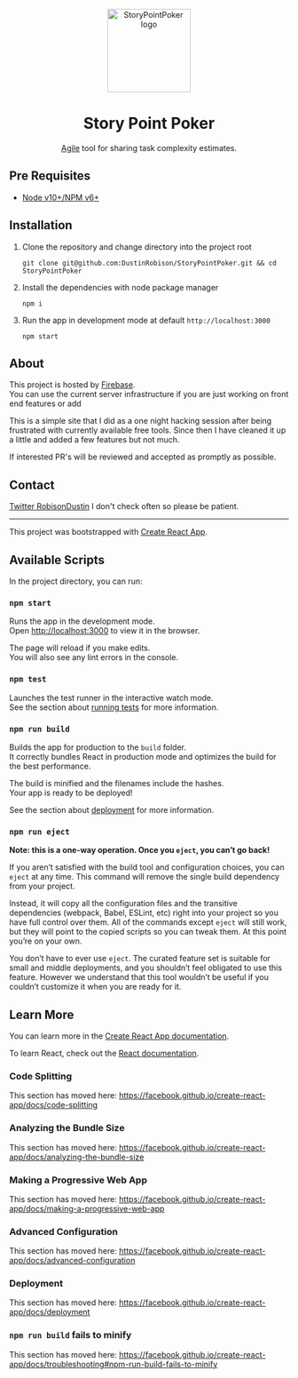 
<p align="center">
  <a href="https://storypointpoker.com/" rel="noopener" target="_blank"><img width="150" src="https://storypointpoker.com/1024.png" alt="StoryPointPoker logo"></a></p>
</p>


<h1 align="center">Story Point Poker</h1>

<div align="center">

[Agile](https://en.wikipedia.org/wiki/Agile_software_development) tool for sharing task complexity estimates.

</div>

## Pre Requisites
- [Node v10+/NPM v6+](https://nodejs.org/en/)

## Installation
1. Clone the repository and change directory into the project root

    `git clone git@github.com:DustinRobison/StoryPointPoker.git && cd StoryPointPoker`
    
2. Install the dependencies with node package manager

    `npm i`

3. Run the app in development mode at default `http://localhost:3000`
    
    `npm start`


## About
This project is hosted by [Firebase](https://firebase.google.com/).  
You can use the current server infrastructure if you are just working on front end features or add 

This is a simple site that I did as a one night hacking session after being frustrated with currently available free tools.  Since then I have cleaned it up a little and added a few features but not much.

If interested PR's will be reviewed and accepted as promptly as possible.


## Contact
[Twitter RobisonDustin](https://twitter.com/RobisonDustin)  I don't check often so please be patient.


_____
This project was bootstrapped with [Create React App](https://github.com/facebook/create-react-app).

## Available Scripts

In the project directory, you can run:

### `npm start`

Runs the app in the development mode.<br />
Open [http://localhost:3000](http://localhost:3000) to view it in the browser.

The page will reload if you make edits.<br />
You will also see any lint errors in the console.

### `npm test`

Launches the test runner in the interactive watch mode.<br />
See the section about [running tests](https://facebook.github.io/create-react-app/docs/running-tests) for more information.

### `npm run build`

Builds the app for production to the `build` folder.<br />
It correctly bundles React in production mode and optimizes the build for the best performance.

The build is minified and the filenames include the hashes.<br />
Your app is ready to be deployed!

See the section about [deployment](https://facebook.github.io/create-react-app/docs/deployment) for more information.

### `npm run eject`

**Note: this is a one-way operation. Once you `eject`, you can’t go back!**

If you aren’t satisfied with the build tool and configuration choices, you can `eject` at any time. This command will remove the single build dependency from your project.

Instead, it will copy all the configuration files and the transitive dependencies (webpack, Babel, ESLint, etc) right into your project so you have full control over them. All of the commands except `eject` will still work, but they will point to the copied scripts so you can tweak them. At this point you’re on your own.

You don’t have to ever use `eject`. The curated feature set is suitable for small and middle deployments, and you shouldn’t feel obligated to use this feature. However we understand that this tool wouldn’t be useful if you couldn’t customize it when you are ready for it.

## Learn More

You can learn more in the [Create React App documentation](https://facebook.github.io/create-react-app/docs/getting-started).

To learn React, check out the [React documentation](https://reactjs.org/).

### Code Splitting

This section has moved here: https://facebook.github.io/create-react-app/docs/code-splitting

### Analyzing the Bundle Size

This section has moved here: https://facebook.github.io/create-react-app/docs/analyzing-the-bundle-size

### Making a Progressive Web App

This section has moved here: https://facebook.github.io/create-react-app/docs/making-a-progressive-web-app

### Advanced Configuration

This section has moved here: https://facebook.github.io/create-react-app/docs/advanced-configuration

### Deployment

This section has moved here: https://facebook.github.io/create-react-app/docs/deployment

### `npm run build` fails to minify

This section has moved here: https://facebook.github.io/create-react-app/docs/troubleshooting#npm-run-build-fails-to-minify
